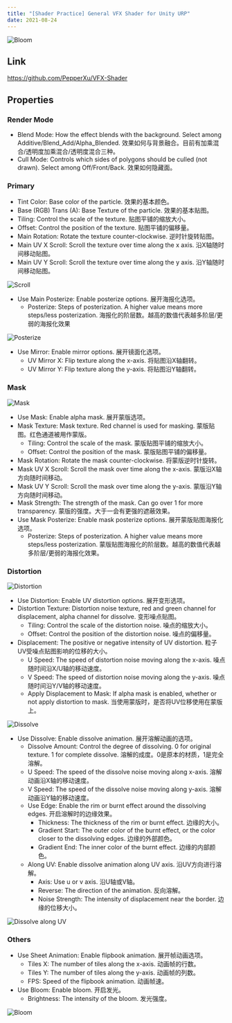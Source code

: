 ```yaml
---
title: "[Shader Practice] General VFX Shader for Unity URP"
date: 2021-08-24
---
```


![Bloom](/assets/imgs/vfx-shader/bloom.webp "Bloom")

## Link

<https://github.com/PepperXu/VFX-Shader>

## Properties

### Render Mode

- Blend Mode: How the effect blends with the background. Select among Additive/Blend_Add/Alpha_Blended. 效果如何与背景融合。目前有加乘混合/透明度加乘混合/透明度混合三种。
- Cull Mode: Controls which sides of polygons should be culled (not drawn). Select among Off/Front/Back. 效果如何隐藏面。

### Primary

- Tint Color: Base color of the particle. 效果的基本颜色。
- Base (RGB) Trans (A): Base Texture of the particle. 效果的基本贴图。
- Tiling: Control the scale of the texture. 贴图平铺的缩放大小。
- Offset: Control the position of the texture. 贴图平铺的偏移量。
- Main Rotation: Rotate the texture counter-clockwise. 逆时针旋转贴图。
- Main UV X Scroll: Scroll the texture over time along the x axis. 沿X轴随时间移动贴图。
- Main UV Y Scroll: Scroll the texture over time along the y axis. 沿Y轴随时间移动贴图。

![Scroll](/assets/imgs/vfx-shader/scroll-1.webp "Scroll")

- Use Main Posterize: Enable posterize options. 展开海报化选项。
    - Posterize: Steps of posterization. A higher value means more steps/less posterization. 海报化的阶层数。越高的数值代表越多阶层/更弱的海报化效果

![Posterize](/assets/imgs/vfx-shader/posterize-1.webp "Posterize")

- Use Mirror: Enable mirror options. 展开镜面化选项。
    - UV Mirror X: Flip texture along the x-axis. 将贴图沿X轴翻转。
    - UV Mirror Y: Flip texture along the y-axis. 将贴图沿Y轴翻转。

### Mask

![Mask](/assets/imgs/vfx-shader/mask.webp "Mask")

- Use Mask: Enable alpha mask. 展开蒙版选项。
- Mask Texture: Mask texture. Red channel is used for masking. 蒙版贴图。红色通道被用作蒙版。
    - Tiling: Control the scale of the mask. 蒙版贴图平铺的缩放大小。
    - Offset: Control the position of the mask. 蒙版贴图平铺的偏移量。
- Mask Rotation: Rotate the mask counter-clockwise. 将蒙版逆时针旋转。
- Mask UV X Scroll: Scroll the mask over time along the x-axis. 蒙版沿X轴方向随时间移动。
- Mask UV Y Scroll: Scroll the mask over time along the y-axis. 蒙版沿Y轴方向随时间移动。
- Mask Strength: The strength of the mask. Can go over 1 for more transparency. 蒙版的强度。大于一会有更强的遮蔽效果。
- Use Mask Posterize: Enable mask posterize options. 展开蒙版贴图海报化选项。
    - Posterize: Steps of posterization. A higher value means more steps/less posterization. 蒙版贴图海报化的阶层数。越高的数值代表越多阶层/更弱的海报化效果。

### Distortion

![Distortion](/assets/imgs/vfx-shader/distortion.webp "Distortion")

- Use Distortion: Enable UV distortion options. 展开变形选项。
- Distortion Texture: Distortion noise texture, red and green channel for displacement, alpha channel for dissolve. 变形噪点贴图。
    - Tiling: Control the scale of the distortion noise. 噪点的缩放大小。
    - Offset: Control the position of the distortion noise. 噪点的偏移量。
- Displacement: The positive or negative intensity of UV distortion. 粒子UV受噪点贴图影响的位移的大小。
    - U Speed: The speed of distortion noise moving along the x-axis. 噪点随时间沿X/U轴的移动速度。
    - V Speed: The speed of distortion noise moving along the y-axis. 噪点随时间沿Y/V轴的移动速度。
    - Apply Displacement to Mask: If alpha mask is enabled, whether or not apply distortion to mask. 当使用蒙版时，是否将UV位移使用在蒙版上。


![Dissolve](/assets/imgs/vfx-shader/dissolve.webp "Dissolve")

- Use Dissolve: Enable dissolve animation. 展开溶解动画的选项。
    - Dissolve Amount: Control the degree of dissolving. 0 for original texture. 1 for complete dissolve. 溶解的成度。0是原本的材质，1是完全溶解。
    - U Speed: The speed of the dissolve noise moving along x-axis. 溶解动画沿X轴的移动速度。
    - V Speed: The speed of the dissolve noise moving along y-axis. 溶解动画沿Y轴的移动速度。
    - Use Edge: Enable the rim or burnt effect around the dissolving edges. 开启溶解时的边缘效果。
        - Thickness: The thickness of the rim or burnt effect. 边缘的大小。
        - Gradient Start: The outer color of the burnt effect, or the color closer to the dissolving edges. 边缘的外部颜色。
        - Gradient End: The inner color of the burnt effect. 边缘的内部颜色。
    - Along UV: Enable dissolve animation along UV axis. 沿UV方向进行溶解。
        - Axis: Use u or v axis. 沿U轴或V轴。
        - Reverse: The direction of the animation. 反向溶解。
        - Noise Strength: The intensity of displacement near the border. 边缘的位移大小。


![Dissolve along UV](/assets/imgs/vfx-shader/dissolveuv.webp "Dissolve along UV")

### Others

- Use Sheet Animation: Enable flipbook animation. 展开帧动画选项。
    - Tiles X: The number of tiles along the x-axis. 动画帧的行数。
    - Tiles Y: The number of tiles along the y-axis. 动画帧的列数。
    - FPS: Speed of the flipbook animation. 动画帧速。
- Use Bloom: Enable bloom. 开启发光。
    - Brightness: The intensity of the bloom. 发光强度。

![Bloom](/assets/imgs/vfx-shader/bloom.webp "Bloom")